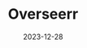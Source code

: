 ---
title: Overseerr
date: 2023-12-28
last_modified_at:
categories: aar_stack
tags: [automation, management, media]
---